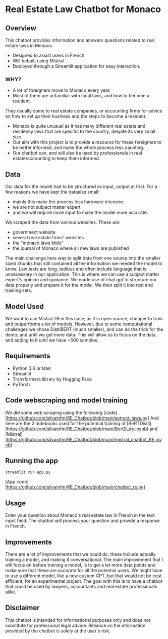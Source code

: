 # Real Estate Law Chatbot for Monaco

## Overview

This chatbot provides information and answers questions related to real estate laws in Monaco. 
* Designed to assist users in French.
* Will bebuilt using Mistral
* Deployed through a Streamlit application for easy interaction.

### WHY?
* A lot of foreigners move to Monaco every year.
* Most of them are unfamiliar with local laws, and how to become a resident. 

They usually come to real estate companies, or accounting firms for advice on how to set up their business and the steps to become a resident. 

* Monaco is quite unusual as it has many different real estate and residency laws that are specific to the country, despite its very small size. 
* Our aim with this project is to provide a resource for these foreigners to be better informed, and make the whole process less daunting.
* Our chatbot can, and will also be used by professionals in real estate/accounting to keep them informed. 

## Data

Our data for the model had to be structured as input, output at first. 
For a few reasons we have kept the datasize small:
* mainly this make the process less hardware intensive
* we are not subject matter expert
* and we will require more input to make the model more accurate.

We scraped the data from various websites. These are:
* government website
* several real estate firms' websites
* the "monaco laws bible"
* the journal of Monaco where all new laws are published

The main challenge here was to split data from one source into the smaller sized chunks that still contained all the information we needed the model to know. Law texts are long, tedious and often include language that is  unnecessary in our application. This is where we can use a subject matter expert's opinion and guidance. 
We made use of chat gpt to structure our data properly and prepare it for the model. We then split it into test and training sets. 

## Model Used 
We want to use Mistral 7B in this case, as it is open source, cheaper to train and outperforms a lot of models. 
However, due to some computational challenges we chose DistilBERT (much smaller), and can do the trick for the demo, and until we get more data. 
This will allow us to focus on the data, and adding to it until we have ~500 samples. 

## Requirements

* Python 3.6 or later
* Streamlit
* Transformers library by Hugging Face
* PyTorch

## Code webscraping and model training

We did some web scraping using the following [code][https://github.com/silvainfm/RE_Chatbot/blob/main/extract_laws.py]
And here are the 2 notebooks used for the potential training of [BERTDistil][https://github.com/silvainfm/RE_Chatbot/blob/main/BertD_try.ipynb] and [Mistral][https://github.com/silvainfm/RE_Chatbot/blob/main/mistral_chatbot_RE.ipynb]

## Running the app
`streamlit run app.py`

[App code][https://github.com/silvainfm/RE_Chatbot/blob/main/chatbot_re.py]

## Usage 
Enter your question about Monaco's real estate law in French in the text input field. The chatbot will process your question and provide a response in French.

## Improvements 
There are a lot of improvements that we could do, these include actually training a model, and making it conversational. 
The main improvement that I will focus on before training a model, is to get a lot more data points and make sure that these are accurate for all the potential users. 
We might have to use a different model, like a new custom GPT, but that would not be cost efficient, for an experimental project.
The goal with this is to have a chatbot that could be used by lawyers, accountants and real estate professionals alike. 

## Disclaimer
This chatbot is intended for informational purposes only and does not substitute for professional legal advice. Reliance on the information provided by the chatbot is solely at the user's risk.
